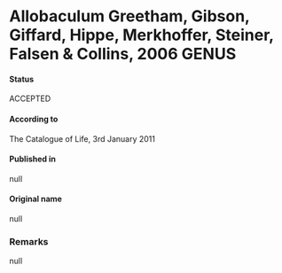 # Allobaculum Greetham, Gibson, Giffard, Hippe, Merkhoffer, Steiner, Falsen & Collins, 2006 GENUS

#### Status
ACCEPTED

#### According to
The Catalogue of Life, 3rd January 2011

#### Published in
null

#### Original name
null

### Remarks
null